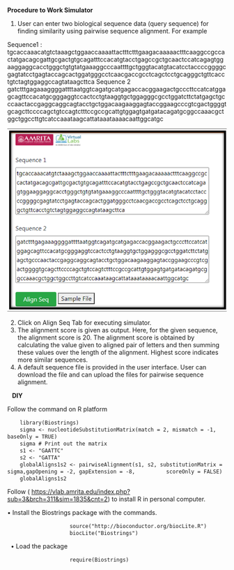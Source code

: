 

**Procedure to Work Simulator**

1.	User can enter two biological sequence data (query sequence) for finding similarity using pairwise sequence alignment.
For example

Sequence1 : tgcaccaaacatgtctaaagctggaaccaaaattactttctttgaagacaaaaactttcaaggccgccactatgacagcgattgcgactgtgcagatttccacatgtacctgagccgctgcaactccatcagagtggaaggaggcacctgggctgtgtatgaaaggcccaattttgctgggtacatgtacatcctaccccggggcgagtatcctgagtaccagcactggatgggcctcaacgaccgcctcagctcctgcagggctgttcacctgtctagtggaggccagtataagcttca
Sequence 2
gatctttgagaaaggggattttaatggtcagatgcatgagaccacggaagactgcccttccatcatggagcagttccacatgcgggaggtccactcctgtaaggtgctggagggcgcctggatcttctatgagctgcccaactaccgaggcaggcagtacctgctggacaagaaggagtaccggaagcccgtcgactggggtgcagcttccccagctgtccagtctttccgccgcattgtggagtgatgatacagatgcggccaaacgctggctggccttgtcatccaaataagcattataaataaaacaattggcatgc

<center><img src="images/exp3.png" title="" /></center>

2.	Click on Align Seq Tab for executing simulator.
3.	The alignment score is given as output. Here, for the given sequence, the alignment score is 20. The alignment score is obtained by calculating the value given to aligned pair of letters and then summing these values over the length of the alignment. Highest score indicates more similar sequences. 
4.	A default sequence file is provided in the user interface. User can download the file and can upload the files for pairwise sequence alignment.

 &ensp;
 **DIY**
 &nbsp;
 
 Follow the command on R platform
                    

        library(Biostrings)
        sigma <- nucleotideSubstitutionMatrix(match = 2, mismatch = -1, baseOnly = TRUE)
        sigma # Print out the matrix
        s1 <- "GAATTC"
        s2 <- "GATTA"
        globalAligns1s2 <- pairwiseAlignment(s1, s2, substitutionMatrix = sigma,gapOpening = -2, gapExtension = -8,          scoreOnly = FALSE)
        globalAligns1s2
 

        
 Follow ( https://vlab.amrita.edu/index.php?sub=3&brch=311&sim=1835&cnt=2) to install R in personal computer.

•	Install the Biostrings package with the commands. 

                        source("http://bioconductor.org/biocLite.R")
                        biocLite("Biostrings")
 &nbsp;
 • Load the package 
                       
                        require(Biostrings)
                        
&nbsp;
